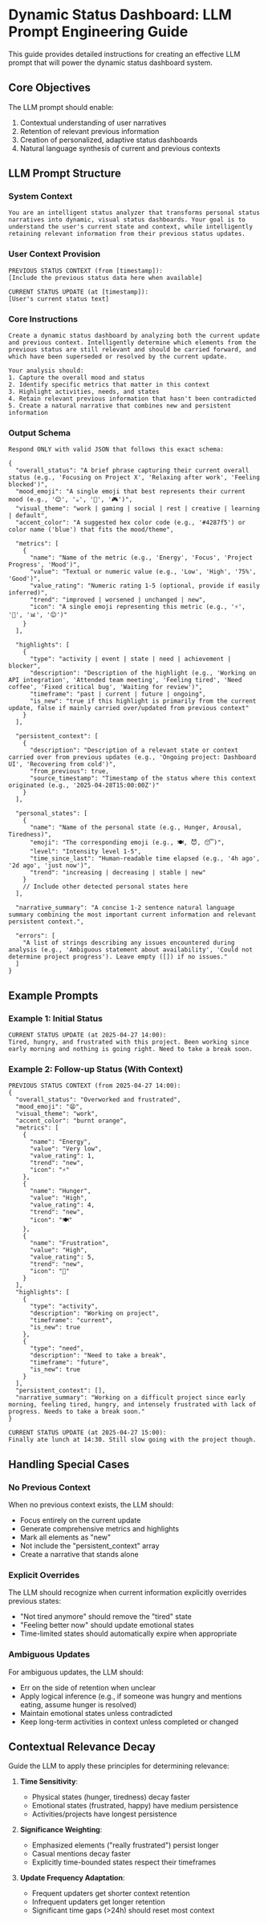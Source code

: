 # Dynamic Status Dashboard: LLM Prompt Engineering Guide

This guide provides detailed instructions for creating an effective LLM prompt that will power the dynamic status dashboard system.

## Core Objectives

The LLM prompt should enable:
1. Contextual understanding of user narratives
2. Retention of relevant previous information
3. Creation of personalized, adaptive status dashboards
4. Natural language synthesis of current and previous contexts

## LLM Prompt Structure

### System Context

```
You are an intelligent status analyzer that transforms personal status narratives into dynamic, visual status dashboards. Your goal is to understand the user's current state and context, while intelligently retaining relevant information from their previous status updates.
```

### User Context Provision

```
PREVIOUS STATUS CONTEXT (from [timestamp]):
[Include the previous status data here when available]

CURRENT STATUS UPDATE (at [timestamp]):
[User's current status text]
```

### Core Instructions

```
Create a dynamic status dashboard by analyzing both the current update and previous context. Intelligently determine which elements from the previous status are still relevant and should be carried forward, and which have been superseded or resolved by the current update.

Your analysis should:
1. Capture the overall mood and status
2. Identify specific metrics that matter in this context
3. Highlight activities, needs, and states
4. Retain relevant previous information that hasn't been contradicted
5. Create a natural narrative that combines new and persistent information
```

### Output Schema

```
Respond ONLY with valid JSON that follows this exact schema:

{
  "overall_status": "A brief phrase capturing their current overall status (e.g., 'Focusing on Project X', 'Relaxing after work', 'Feeling blocked')",
  "mood_emoji": "A single emoji that best represents their current mood (e.g., '😊', '☕', '🚧', '🎮')",
  "visual_theme": "work | gaming | social | rest | creative | learning | default",
  "accent_color": "A suggested hex color code (e.g., '#4287f5') or color name ('blue') that fits the mood/theme",

  "metrics": [
    {
      "name": "Name of the metric (e.g., 'Energy', 'Focus', 'Project Progress', 'Mood')",
      "value": "Textual or numeric value (e.g., 'Low', 'High', '75%', 'Good')",
      "value_rating": "Numeric rating 1-5 (optional, provide if easily inferred)",
      "trend": "improved | worsened | unchanged | new",
      "icon": "A single emoji representing this metric (e.g., '⚡', '🧠', '📊', '😊')"
    }
  ],

  "highlights": [
    {
      "type": "activity | event | state | need | achievement | blocker",
      "description": "Description of the highlight (e.g., 'Working on API integration', 'Attended team meeting', 'Feeling tired', 'Need coffee', 'Fixed critical bug', 'Waiting for review')",
      "timeframe": "past | current | future | ongoing",
      "is_new": "true if this highlight is primarily from the current update, false if mainly carried over/updated from previous context"
    }
  ],

  "persistent_context": [
    {
      "description": "Description of a relevant state or context carried over from previous updates (e.g., 'Ongoing project: Dashboard UI', 'Recovering from cold')",
      "from_previous": true,
      "source_timestamp": "Timestamp of the status where this context originated (e.g., '2025-04-28T15:00:00Z')"
    }
  ],

  "personal_states": [
    {
      "name": "Name of the personal state (e.g., Hunger, Arousal, Tiredness)",
      "emoji": "The corresponding emoji (e.g., 🍽️, 😈, 😴)",
      "level": "Intensity level 1-5",
      "time_since_last": "Human-readable time elapsed (e.g., '4h ago', '2d ago', 'just now')",
      "trend": "increasing | decreasing | stable | new"
    }
    // Include other detected personal states here
  ],

  "narrative_summary": "A concise 1-2 sentence natural language summary combining the most important current information and relevant persistent context.",

  "errors": [
    "A list of strings describing any issues encountered during analysis (e.g., 'Ambiguous statement about availability', 'Could not determine project progress'). Leave empty ([]) if no issues."
  ]
}
```

## Example Prompts

### Example 1: Initial Status

```
CURRENT STATUS UPDATE (at 2025-04-27 14:00):
Tired, hungry, and frustrated with this project. Been working since early morning and nothing is going right. Need to take a break soon.
```

### Example 2: Follow-up Status (With Context)

```
PREVIOUS STATUS CONTEXT (from 2025-04-27 14:00):
{
  "overall_status": "Overworked and frustrated",
  "mood_emoji": "😫",
  "visual_theme": "work",
  "accent_color": "burnt orange",
  "metrics": [
    {
      "name": "Energy",
      "value": "Very low",
      "value_rating": 1,
      "trend": "new",
      "icon": "⚡"
    },
    {
      "name": "Hunger",
      "value": "High",
      "value_rating": 4,
      "trend": "new",
      "icon": "🍽️"
    },
    {
      "name": "Frustration",
      "value": "High",
      "value_rating": 5,
      "trend": "new",
      "icon": "😤"
    }
  ],
  "highlights": [
    {
      "type": "activity",
      "description": "Working on project",
      "timeframe": "current",
      "is_new": true
    },
    {
      "type": "need",
      "description": "Need to take a break",
      "timeframe": "future",
      "is_new": true
    }
  ],
  "persistent_context": [],
  "narrative_summary": "Working on a difficult project since early morning, feeling tired, hungry, and intensely frustrated with lack of progress. Needs to take a break soon."
}

CURRENT STATUS UPDATE (at 2025-04-27 15:00):
Finally ate lunch at 14:30. Still slow going with the project though.
```

## Handling Special Cases

### No Previous Context

When no previous context exists, the LLM should:
- Focus entirely on the current update
- Generate comprehensive metrics and highlights
- Mark all elements as "new"
- Not include the "persistent_context" array
- Create a narrative that stands alone

### Explicit Overrides

The LLM should recognize when current information explicitly overrides previous states:
- "Not tired anymore" should remove the "tired" state
- "Feeling better now" should update emotional states
- Time-limited states should automatically expire when appropriate

### Ambiguous Updates

For ambiguous updates, the LLM should:
- Err on the side of retention when unclear
- Apply logical inference (e.g., if someone was hungry and mentions eating, assume hunger is resolved)
- Maintain emotional states unless contradicted
- Keep long-term activities in context unless completed or changed

## Contextual Relevance Decay

Guide the LLM to apply these principles for determining relevance:

1. **Time Sensitivity**:
   - Physical states (hunger, tiredness) decay faster
   - Emotional states (frustrated, happy) have medium persistence
   - Activities/projects have longest persistence

2. **Significance Weighting**:
   - Emphasized elements ("really frustrated") persist longer
   - Casual mentions decay faster
   - Explicitly time-bounded states respect their timeframes

3. **Update Frequency Adaptation**:
   - Frequent updaters get shorter context retention
   - Infrequent updaters get longer retention
   - Significant time gaps (>24h) should reset most context
